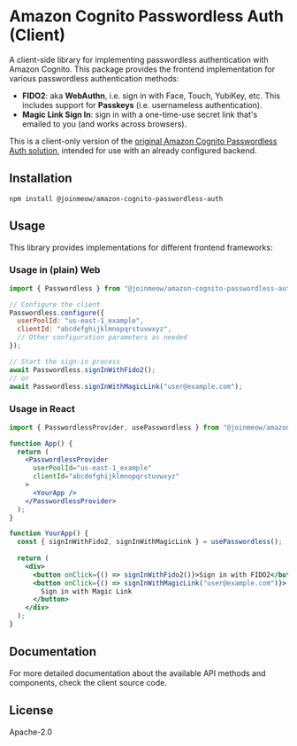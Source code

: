 # Amazon Cognito Passwordless Auth (Client)

A client-side library for implementing passwordless authentication with Amazon Cognito. This package provides the frontend implementation for various passwordless authentication methods:

- **FIDO2**: aka **WebAuthn**, i.e. sign in with Face, Touch, YubiKey, etc. This includes support for **Passkeys** (i.e. usernameless authentication).
- **Magic Link Sign In**: sign in with a one-time-use secret link that's emailed to you (and works across browsers).

This is a client-only version of the [original Amazon Cognito Passwordless Auth solution](https://github.com/aws-samples/amazon-cognito-passwordless-auth), intended for use with an already configured backend.

## Installation

```shell
npm install @joinmeow/amazon-cognito-passwordless-auth
```

## Usage

This library provides implementations for different frontend frameworks:

### Usage in (plain) Web

```javascript
import { Passwordless } from "@joinmeow/amazon-cognito-passwordless-auth";

// Configure the client
Passwordless.configure({
  userPoolId: "us-east-1_example",
  clientId: "abcdefghijklmnopqrstuvwxyz",
  // Other configuration parameters as needed
});

// Start the sign-in process
await Passwordless.signInWithFido2();
// or
await Passwordless.signInWithMagicLink("user@example.com");
```

### Usage in React

```jsx
import { PasswordlessProvider, usePasswordless } from "@joinmeow/amazon-cognito-passwordless-auth/react";

function App() {
  return (
    <PasswordlessProvider
      userPoolId="us-east-1_example"
      clientId="abcdefghijklmnopqrstuvwxyz"
    >
      <YourApp />
    </PasswordlessProvider>
  );
}

function YourApp() {
  const { signInWithFido2, signInWithMagicLink } = usePasswordless();
  
  return (
    <div>
      <button onClick={() => signInWithFido2()}>Sign in with FIDO2</button>
      <button onClick={() => signInWithMagicLink("user@example.com")}>
        Sign in with Magic Link
      </button>
    </div>
  );
}
```

## Documentation

For more detailed documentation about the available API methods and components, check the client source code.

## License

Apache-2.0
